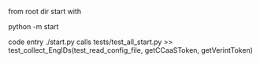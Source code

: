 from root dir start with

python -m start

code entry ./start.py
calls tests/test_all_start.py >> test_collect_EngIDs(test_read_config_file, getCCaaSToken, getVerintToken)